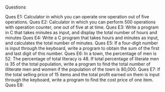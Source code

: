 Questions

Ques E1: Calculator in which you can operate one operation out of five operations.
Ques E2: Calculator in which you can perform 500 operations with operation counter, one out of five at at time.
Ques E3: Write a program in C that takes minutes as input, and display the total number of hours and minutes 
Ques E4: Write a C program that takes hours and minutes as input, and calculates the total number of minutes.
Ques E5:  If a four-digit number is input through the keyboard, write a program to obtain the sum of the first and last digit of this number.
Ques E6: In a town, the percentage of men is 52. The percentage of total literacy is 48. If total percentage of literate men is 35 of the total population, write a program to find the total number of illiterate men and women if the population of the town is 80,000.
Ques E7: If the total selling price of 15 items and the total profit earned on them is input through the keyboard, write a program to find the cost price of one item.
Ques E8: 
